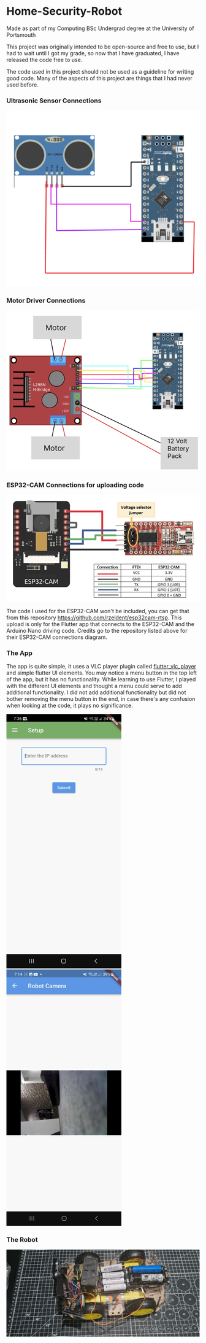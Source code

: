 # Home-Security-Robot
Made as part of my Computing BSc Undergrad degree at the University of Portsmouth

This project was originally intended to be open-source and free to use, but I had to wait until I got my grade, so now that I have graduated, I have released the code free to use.

The code used in this project should not be used as a guideline for writing good code. Many of the aspects of this project are things that I had never used before.

### Ultrasonic Sensor Connections

![Ultrasonic sensor connections](/assets/ultrasonic-sensor-connections.png)

### Motor Driver Connections

![Motor driver connections](/assets/Motor-driver-connections.png)

### ESP32-CAM Connections for uploading code

![ESP32-CAM connections](/assets/esp32-CAM-connections.png)

The code I used for the ESP32-CAM won't be included, you can get that from this repository https://github.com/rzeldent/esp32cam-rtsp. This upload is only for the Flutter app that connects to the ESP32-CAM and the Arduino Nano driving code. Credits go to the repository listed above for their ESP32-CAM connections diagram.

### The App

The app is quite simple, it uses a VLC player plugin called [flutter_vlc_player](https://pub.dev/packages/flutter_vlc_player) and simple flutter UI elements. You may notice a menu button in the top left of the app, but it has no functionality. While learning to use Flutter, I played with the different UI elements and thought a menu could serve to add additional functionality. I did not add additional functionality but did not bother removing the menu button in the end, in case there's any confusion when looking at the code, it plays no significance.

<img src="assets/app-setup-screen.png" alt="Setup screen of the app" width="300"/>

<img src="assets/app-camera-screen.png" alt="Camera screen of the app when connected to a ESP32-CAM" width="300"/>

### The Robot

![Picture of my messy robot](/assets/my-messy-robot-design.jpg)
